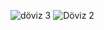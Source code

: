 ![döviz 3](https://github.com/esrabngl/C--ile-Doviz-Ofisi/assets/162626799/363b2e55-9d5c-4f7d-96f7-3f241bb852ba)
![Döviz 2](https://github.com/esrabngl/C--ile-Doviz-Ofisi/assets/162626799/b621411a-adfd-491d-b9df-21879b4cc4d1)
